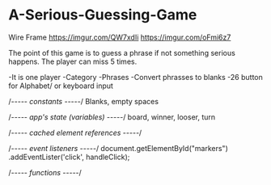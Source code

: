 # A-Serious-Guessing-Game

Wire Frame
https://imgur.com/QW7xdIi
https://imgur.com/oFmi6z7

The point of this game is to guess a phrase 
if not something serious happens. The player
can miss 5 times.  

-It is one player
-Category
-Phrases
-Convert phrasses to blanks
-26 button for Alphabet/ or keyboard input


/*----- constants -----*/ 
Blanks, empty spaces  

/*----- app's state (variables) -----*/ 
 board, winner, looser, turn

/*----- cached element references -----*/ 

/*----- event listeners -----*/ 
document.getElementById("markers")
  .addEventLister('click', handleClick);

/*----- functions -----*/

